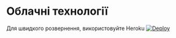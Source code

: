 # Облачні технології
Для швидкого розвернення, використовуйте Heroku
[![Deploy](https://www.herokucdn.com/deploy/button.svg)](https://heroku.com/deploy)
